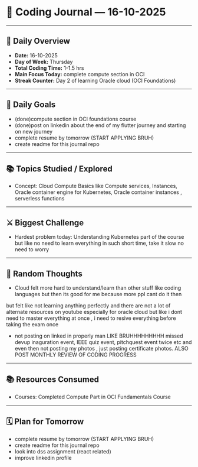 # 📝 Coding Journal — 16-10-2025

---

## 📅 Daily Overview
- **Date:** 16-10-2025  
- **Day of Week:** Thursday 
- **Total Coding Time:** 1-1.5 hrs  
- **Main Focus Today:** complete compute section in OCI
- **Streak Counter:** Day 2 of learning Oracle cloud (OCI Foundations)

---

## 🎯 Daily Goals
- (done)compute section in OCI foundations course
- (done)post on linkedin about the end of my flutter journey and starting on new journey  
- complete resume by tomorrow (START APPLYING BRUH)
- create readme for this journal repo 

---

## 📚 Topics Studied / Explored
- Concept: Cloud Compute Basics like Compute services, Instances, Oracle container engine for Kubernetes, Oracle container instances , serverless functions

---

## ⚔️ Biggest Challenge
- Hardest problem today: Understanding Kubernetes part of the course 
but like no need to learn everything in such short time, take it slow no need to worry

---

## 💭 Random Thoughts

- Cloud felt more hard to understand/learn than other stuff like coding languages but then its good for me because more ppl cant do it then 

but felt like not learning anything perfectly and there are not a lot of alternate resources on youtube especially for oracle cloud 
but like i dont need to master everything at once , i need to resive everything before taking the exam once 

- not posting on linked in properly man LIKE BRUHHHHHHHHH
missed devup inaguration event, IEEE quiz event, pitchquest event twice etc 
and even then not posting my photos , just posting certificate photos.
ALSO POST MONTHLY REVIEW OF CODING PROGRESS

---

## 📚 Resources Consumed
- Courses: Completed Compute Part in OCI Fundamentals Course  

---

## 🗓️ Plan for Tomorrow
- complete resume by tomorrow (START APPLYING BRUH)
- create readme for this journal repo 
- look into dss assignment (react related)
- improve linkedin profile